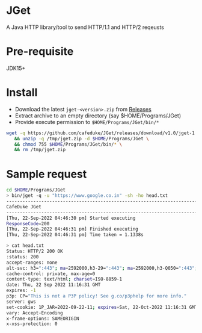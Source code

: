 # JGet
A Java HTTP library/tool to send HTTP/1.1 and HTTP/2 reqeusts

# Pre-requisite
JDK15+

# Install
- Download the latest `jget-<version>.zip` from [Releases](https://github.com/cafeduke/JGet/releases)
- Extract archive to an empty directory (say $HOME/Programs/JGet)
- Provide execute permission to `$HOME/Programs/JGet/bin/*`

```bash
wget -q https://github.com/cafeduke/JGet/releases/download/v1.0/jget-1.0.zip -O /tmp/jget.zip \
   && unzip -q /tmp/jget.zip -d $HOME/Programs/JGet \
   && chmod 755 $HOME/Programs/JGet/bin/* \
   && rm /tmp/jget.zip 
```
# Sample request

```bash
cd $HOME/Programs/JGet
> bin/jget -q -u "https://www.google.co.in" -sh -ho head.txt
-------------------------------------------------------------------------------------------------
CafeDuke JGet
-------------------------------------------------------------------------------------------------
[Thu, 22-Sep-2022 04:46:30 pm] Started executing
ResponseCode=200
[Thu, 22-Sep-2022 04:46:31 pm] Finished executing
[Thu, 22-Sep-2022 04:46:31 pm] Time taken = 1.1338s

> cat head.txt 
Status: HTTP/2 200 OK
:status: 200
accept-ranges: none
alt-svc: h3=":443"; ma=2592000,h3-29=":443"; ma=2592000,h3-Q050=":443"; ma=2592000,h3-Q046=":443"; ma=2592000,h3-Q043=":443"; ma=2592000,quic=":443"; ma=2592000; v="46,43"
cache-control: private, max-age=0
content-type: text/html; charset=ISO-8859-1
date: Thu, 22 Sep 2022 11:16:31 GMT
expires: -1
p3p: CP="This is not a P3P policy! See g.co/p3phelp for more info."
server: gws
set-cookie: 1P_JAR=2022-09-22-11; expires=Sat, 22-Oct-2022 11:16:31 GMT; path=/; domain=.google.co.in; Secure,AEC=AakniGNedjZkEyWVmUzSYLMxOkLFaQ5nkLQyCD-3x0dzCfdLYqSdUsjKaho; expires=Tue, 21-Mar-2023 11:16:31 GMT; path=/; domain=.google.co.in; Secure; HttpOnly; SameSite=lax,NID=511=OPWBmtiVTZL_0LefXZ70F49U0Bmy4_yq_z-gqJ3FeaGIMyADaDUzt2WHncEeLcwNS_PxjF52E68AHmzr9FVFS4a0iSnK4hIYy8zI5ELbZ2hcXcrPegXOmXOapxZvYp6hpmr61l11Svu_JFFFeLxicTWYFbQb-Hw5m7ggd3hPbmA; expires=Fri, 24-Mar-2023 11:16:31 GMT; path=/; domain=.google.co.in; HttpOnly
vary: Accept-Encoding
x-frame-options: SAMEORIGIN
x-xss-protection: 0
```
